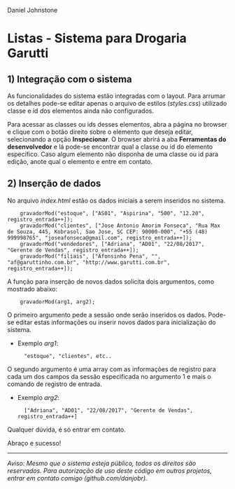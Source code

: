 Daniel Johnstone

# Listas - Sistema para Drogaria Garutti

## 1) Integração com o sistema

As funcionalidades do sistema estão integradas com o layout. Para arrumar os detalhes pode-se editar apenas o arquivo de estilos (*styles.css*) utilizado classe e id dos elementos ainda não configurados.

Para acessar as classes ou ids desses elementos, abra a página no browser e clique com o botão direito sobre o elemento que deseja editar, selecionando a opção **Inspecionar**. O browser abrirá a aba **Ferramentas do desenvolvedor** e lá pode-se encontrar qual a classe ou id do elemento específico. Caso algum elemento não disponha de uma classe ou id para edição, anote qual o elemento e entre em contato. 

## 2) Inserção de dados

No arquivo *index.html* estão os dados iniciais a serem inseridos no sistema.

        gravadorMod("estoque", ["AS01", "Aspirina", "500", "12.20", registro_entrada++]);
        gravadorMod("clientes", ["Jose Antonio Amorim Fonseca", "Rua Max de Souza, 445, Kobrasol, Sao Jose, SC CEP: 90000-000", "+55 (48) 999998765", "joseafonseca@gmail.com", registro_entrada++]);
        gravadorMod("vendedores", ["Adriana", "AD01", "22/08/2017", "Gerente de Vendas", registro_entrada++]);
        gravadorMod("filiais", ["Afonsinho Pena", "", "af@garuttinho.com.br", "http://www.garutti.com.br", registro_entrada++]);

A função para inserção de novos dados solicita dois argumentos, como mostrado abaixo:

        gravadorMod(arg1, arg2);

O primeiro argumento pede a sessão onde serão inseridos os dados. Pode-se editar estas informações ou inserir novos dados para inicialização do sistema.

- Exemplo *arg1*:

        "estoque", "clientes", etc..

O segundo argumento é uma array com as informações de registro para cada um dos campos da sessão especificada no argumento 1 e mais o comando de registro de entrada.

- Exemplo *arg2*:

        ["Adriana", "AD01", "22/08/2017", "Gerente de Vendas", registro_entrada++]

Qualquer dúvida, é só entrar em contato.

Abraço e sucesso!

---

*Aviso: Mesmo que o sistema esteja público, todos os direitos são reservados. Para autorização de uso deste código em outros projetos, entrar em contato comigo (github.com/danjobr).*